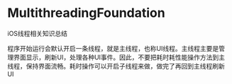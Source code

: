 # MultithreadingFoundation

iOS线程相关知识总结

程序开始运行会默认开启一条线程，就是主线程，也称UI线程。主线程主要是管理界面显示，刷新UI，处理各种UI事件。因此，不要把耗时耗性能操作方法到主线程，保持界面流畅。耗时操作可以开启子线程来做，做完了再回到主线程刷新UI
